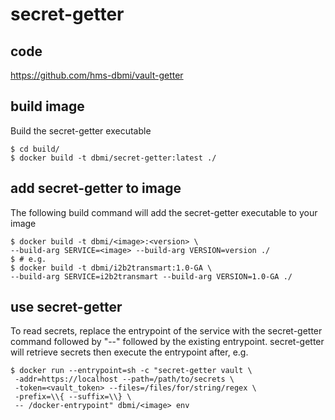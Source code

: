 # secret-getter

## code

<https://github.com/hms-dbmi/vault-getter>

## build image

Build the secret-getter executable

```
$ cd build/
$ docker build -t dbmi/secret-getter:latest ./
```

## add secret-getter to image

The following build command will add the secret-getter executable to your image

```
$ docker build -t dbmi/<image>:<version> \
--build-arg SERVICE=<image> --build-arg VERSION=version ./
$ # e.g.
$ docker build -t dbmi/i2b2transmart:1.0-GA \
--build-arg SERVICE=i2b2transmart --build-arg VERSION=1.0-GA ./
```

## use secret-getter

To read secrets, replace the entrypoint of the service with the secret-getter command followed by "--" followed by the existing entrypoint. secret-getter will retrieve secrets then execute the entrypoint after, e.g.

```
$ docker run --entrypoint=sh -c "secret-getter vault \
 -addr=https://localhost --path=/path/to/secrets \
 -token=<vault_token> --files=/files/for/string/regex \
 -prefix=\\{ --suffix=\\} \
 -- /docker-entrypoint" dbmi/<image> env
```
